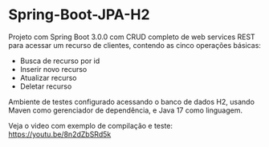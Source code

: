 # Spring-Boot-JPA-H2

Projeto com Spring Boot 3.0.0 com CRUD completo de web services REST para acessar um recurso de clientes, contendo as cinco 
operações básicas:
- Busca de recurso por id
- Inserir novo recurso
- Atualizar recurso
- Deletar recurso

Ambiente de testes configurado acessando o banco de 
dados H2, usando Maven como gerenciador de dependência, e Java 17 como 
linguagem.

Veja o video com exemplo de compilação e teste:
https://youtu.be/8n2dZbSRd5k
